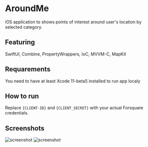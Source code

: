 # AroundMe
iOS application to shows points of interest around user's location by selected category.

## Featuring
SwiftUI, Combine, PropertyWrappers, IoC, MVVM-C, MapKit

## Requarements
You need to have at least Xcode 11-beta5 installed to run app localy

## How to run
Replace `{CLIENT-ID}` and `{CLIENT_SECRET}` with your actual Forsquare credentials.

## Screenshots

![screenshot](https://github.com/descorp/around-me/blob/develop/AroundMe/Artworks/Aug-14-2019%2001-14-34.gif)
![screenshot](https://github.com/descorp/around-me/blob/develop/AroundMe/Artworks/Aug-14-2019%2001-16-18.gif)
